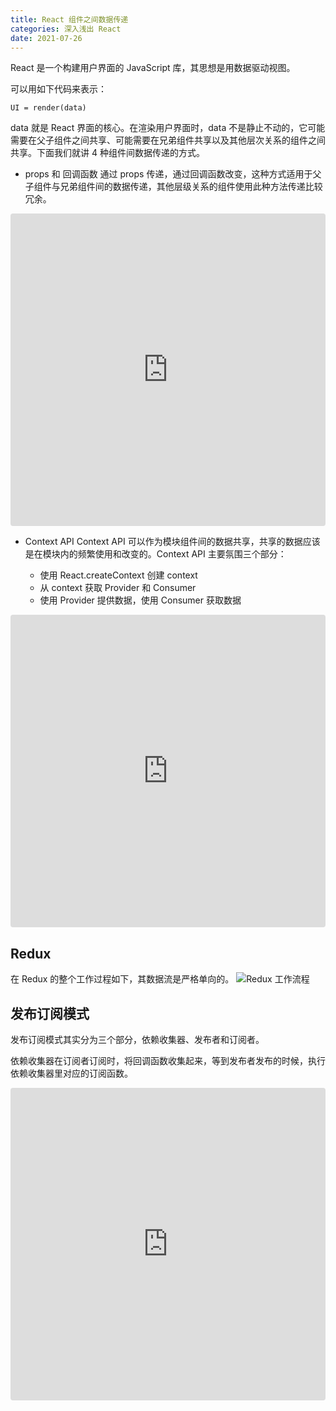 ```yaml
---
title: React 组件之间数据传递
categories: 深入浅出 React
date: 2021-07-26
---
```


React 是一个构建用户界面的 JavaScript 库，其思想是用数据驱动视图。

可以用如下代码来表示：

```
UI = render(data)
```

data 就是 React 界面的核心。在渲染用户界面时，data 不是静止不动的，它可能需要在父子组件之间共享、可能需要在兄弟组件共享以及其他层次关系的组件之间共享。下面我们就讲 4 种组件间数据传递的方式。

<!-- more -->

- props 和 回调函数
  通过 props 传递，通过回调函数改变，这种方式适用于父子组件与兄弟组件间的数据传递，其他层级关系的组件使用此种方法传递比较冗余。

<iframe src="https://codesandbox.io/embed/props-and-callback-kd9ry?fontsize=14&hidenavigation=1&module=%2Fsrc%2FFather.js&theme=dark"
     style="width:100%; height:500px; border:0; border-radius: 4px; overflow:hidden;"
     title="props-and-callback"
     allow="accelerometer; ambient-light-sensor; camera; encrypted-media; geolocation; gyroscope; hid; microphone; midi; payment; usb; vr; xr-spatial-tracking"
     sandbox="allow-forms allow-modals allow-popups allow-presentation allow-same-origin allow-scripts"
   ></iframe>

- Context API
  Context API 可以作为模块组件间的数据共享，共享的数据应该是在模块内的频繁使用和改变的。Context API 主要氛围三个部分：

  - 使用 React.createContext 创建 context
  - 从 context 获取 Provider 和 Consumer
  - 使用 Provider 提供数据，使用 Consumer 获取数据

<iframe src="https://codesandbox.io/embed/context-eume2?fontsize=14&hidenavigation=1&theme=dark"
     style="width:100%; height:500px; border:0; border-radius: 4px; overflow:hidden;"
     title="Context"
     allow="accelerometer; ambient-light-sensor; camera; encrypted-media; geolocation; gyroscope; hid; microphone; midi; payment; usb; vr; xr-spatial-tracking"
     sandbox="allow-forms allow-modals allow-popups allow-presentation allow-same-origin allow-scripts"
   ></iframe>

## Redux

在 Redux 的整个工作过程如下，其数据流是严格单向的。
![Redux 工作流程](./redux.png)

## 发布订阅模式

发布订阅模式其实分为三个部分，依赖收集器、发布者和订阅者。

依赖收集器在订阅者订阅时，将回调函数收集起来，等到发布者发布的时候，执行依赖收集器里对应的订阅函数。

<iframe src="https://codesandbox.io/embed/event-yuq0j?fontsize=14&hidenavigation=1&module=%2Fsrc%2FFather.js&theme=dark"
     style="width:100%; height:500px; border:0; border-radius: 4px; overflow:hidden;"
     title="event"
     allow="accelerometer; ambient-light-sensor; camera; encrypted-media; geolocation; gyroscope; hid; microphone; midi; payment; usb; vr; xr-spatial-tracking"
     sandbox="allow-forms allow-modals allow-popups allow-presentation allow-same-origin allow-scripts"
   ></iframe>
